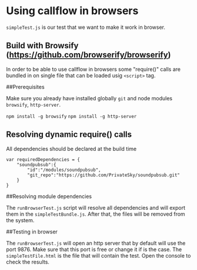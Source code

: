 # Using callflow in browsers

`simpleTest.js` is our test that we want to make it work in browser.

## Build with Browsify (https://github.com/browserify/browserify)

In order to be able to use callflow in browsers some "require()" calls are bundled in on single file that can be loaded usig `<script>` tag.

##Prerequisites

Make sure you already have installed globally `git` and node modules `browsify`, `http-server`.

`npm install -g browsify`
`npm install -g http-server`

## Resolving dynamic require() calls

All dependencies should be declared at the build time
```
var requiredDependencies = {
    "soundpubsub":{
        "id":"/modules/soundpubsub",
        "git_repo":"https://github.com/PrivateSky/soundpubsub.git"
    }
}
```

##Resolving module dependencies

The `runBrowserTest.js` script will resolve all dependencies and will export them in the `simpleTestBundle.js`. After that, the files will be removed from the system.

##Testing in browser

The `runBrowserTest.js` will open an http server that by default will use the port 9876. Make sure that this port is free or change it if is the case.
The `simpleTestFile.html` is the file that will contain the test. Open the console to check the results.


